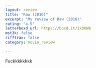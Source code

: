 ```yaml
---
layout: review
title: "Raw (2016)"
excerpt: "My review of Raw (2016)"
rating: "4.5"
letterboxd_url: https://boxd.it/1kDKWB
mst3k: false
rifftrax: false
category: movie_review

---
```


Fuckkkkkkkk